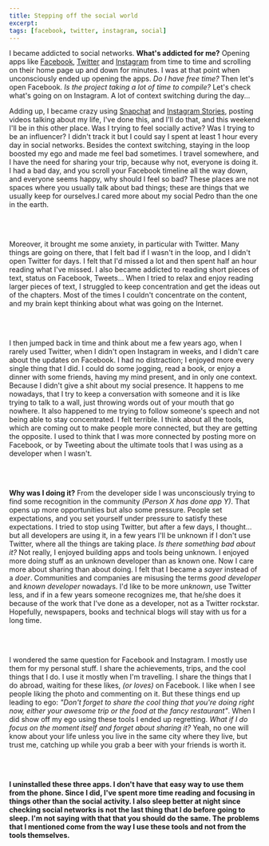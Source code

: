 ```yaml
---
title: Stepping off the social world
excerpt: 
tags: [facebook, twitter, instagram, social]
---
```


I became addicted to social networks. **What's addicted for me?** Opening apps like [Facebook](https://facebook.com), [Twitter](https://twitter.com) and [Instagram](https://instagram.com) from time to time and scrolling on their home page up and down for minutes. I was at that point when unconsciously ended up opening the apps. *Do I have free time?* Then let's open Facebook. *Is the project taking a lot of time to compile?* Let's check what's going on on Instagram. A lot of context switching during the day...

Adding up, I became crazy using [Snapchat](https://snapchat.com) and [Instagram Stories](https://instagram.com), posting videos talking about my life, I've done this, and I'll do that, and this weekend I'll be in this other place. Was I trying to feel socially active? Was I trying to be an influencer? I didn't track it but I could say I spent at least 1 hour every day in social networks. Besides the context switching, staying in the loop boosted my ego and made me feel bad sometimes. I travel somewhere, and I have the need for sharing your trip, because why not, everyone is doing it. I had a bad day, and you scroll your Facebook timeline all the way down, and everyone seems happy, why should I feel so bad? These places are not spaces where you usually talk about bad things; these are things that we usually keep for ourselves.I cared more about my social Pedro than the one in the earth.

<br><br> 

Moreover, it brought me some anxiety, in particular with Twitter. Many things are going on there, that I felt bad if I wasn't in the loop, and I didn't open Twitter for days. I felt that I'd missed a lot and then spent half an hour reading what I've missed. I also became addicted to reading short pieces of text, status on Facebook, Tweets... When I tried to relax and enjoy reading larger pieces of text, I struggled to keep concentration and get the ideas out of the chapters. Most of the times I couldn't concentrate on the content, and my brain kept thinking about what was going on the Internet.

<br><br> 

I then jumped back in time and think about me a few years ago, when I rarely used Twitter, when I didn't open Instagram in weeks, and I didn't care about the updates on Facebook. I had no distraction; I enjoyed more every single thing that I did. I could do some jogging, read a book, or enjoy a dinner with some friends, having my mind present, and in only one context. Because I didn't give a shit about my social presence. It happens to me nowadays, that I try to keep a conversation with someone and it is like trying to talk to a wall, just throwing words out of your mouth that go nowhere. It also happened to me trying to follow someone's speech and not being able to stay concentrated. I felt terrible. I think about all the tools, which are coming out to make people more connected, but they are getting the opposite. I used to think that I was more connected by posting more on Facebook, or by Tweeting about the ultimate tools that I was using as a developer when I wasn't.

<br><br> 

**Why was I doing it?** From the developer side I was unconsciously trying to find some recognition in the community *(Person X has done app Y)*. That opens up more opportunities but also some pressure. People set expectations, and you set yourself under pressure to satisfy these expectations. I tried to stop using Twitter, but after a few days, I thought... but all developers are using it, in a few years I'll be unknown if I don't use Twitter, where all the things are taking place. *Is there something bad about it?* Not really, I enjoyed building apps and tools being unknown. I enjoyed more doing stuff as an unknown developer than as known one. Now I care more about sharing than about doing. I felt that I became a *sayer* instead of a *doer*. Communities and companies are misusing the terms *good developer* and *known developer* nowadays. I'd like to be more *unknown*, use Twitter less, and if in a few years someone recognizes me, that he/she does it because of the work that I've done as a developer, not as a Twitter rockstar. Hopefully, newspapers, books and technical blogs will stay with us for a long time.

<br><br> 

I wondered the same question for Facebook and Instagram. I mostly use them for my personal stuff. I share the achievements, trips, and the cool things that I do. I use it mostly when I'm travelling. I share the things that I do abroad, waiting for these likes, *(or loves)* on Facebook. I like when I see people liking the photo and commenting on it. But these things end up leading to ego: *"Don't forget to share the cool thing that you're doing right now, either your awesome trip or the food at the fancy restaurant"*. When I did show off my ego using these tools I ended up regretting. *What if I do focus on the moment itself and forget about sharing it?* Yeah, no one will know about your life unless you live in the same city where they live, but trust me, catching up while you grab a beer with your friends is worth it. 

<br><br>

**I uninstalled these three apps. I don't have that easy way to use them from the phone. Since I did, I've spent more time reading and focusing in things other than the social activity. I also sleep better at night since checking social networks is not the last thing that I do before going to sleep. I'm not saying with that that you should do the same. The problems that I mentioned come from the way I use these tools and not from the tools themselves.**


